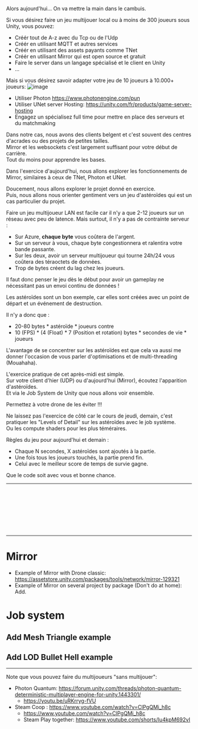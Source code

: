
Alors aujourd'hui... On va mettre la main dans le cambuis.

Si vous désirez faire un jeu multijouer local ou à moins de 300 joueurs sous Unity, vous pouvez:
- Créér tout de A-z avec du Tcp ou de l'Udp
- Créér en utilisant MQTT et autres services
- Créér en utilisant des assets payants comme TNet
- Créér en utilisant Mirror qui est open source et gratuit
- Faire le server dans un langage spécialisé et le client en Unity
- ...
  
Mais si vous désirez savoir adapter votre jeu de 10 joueurs à 10.000+ joueurs:
![image](https://github.com/EloiStree/2024_07_01_HelloUnityDroneSoccerMons/assets/20149493/d6e2162b-613d-4586-9f54-eeb802d0e288)
- Utiliser Photon https://www.photonengine.com/pun
- Utiliser UNet server Hosting: https://unity.com/fr/products/game-server-hosting  
- Engagez un spécialisez full time pour mettre en place des serveurs et du matchmaking  


Dans notre cas, nous avons des clients belgent et c'est souvent des centres d'acrades ou des projets de petites tailles.  
Mirror et les websockets c'est largement suffisant pour votre début de carrière.  
Tout du moins pour apprendre les bases.  

Dans l'exercice d'aujourd'hui, nous allons explorer les fonctionnements de Mirror, similaires à ceux de TNet, Photon et UNet.  

Doucement, nous allons explorer le projet donné en exercice.  
Puis, nous allons nous orienter gentiment vers un jeu d'astéroïdes qui est un cas particulier du projet.  

Faire un jeu multijoueur LAN est facile car il n'y a que 2-12 joueurs sur un réseau avec peu de latence.
Mais surtout, il n'y a pas de contrainte serveur :  
- Sur Azure, **chaque byte** vous coûtera de l'argent.
- Sur un serveur à vous, chaque byte congestionnera et ralentira votre bande passante.
- Sur les deux, avoir un serveur multijoueur qui tourne 24h/24 vous coûtera des téraoctets de données.
- Trop de bytes créent du lag chez les joueurs.

Il faut donc penser le jeu dès le début pour avoir un gameplay ne nécessitant pas un envoi continu de données !

Les astéroïdes sont un bon exemple, car elles sont créées avec un point de départ et un événement de destruction.

Il n'y a donc que :
- 20-80 bytes * astéroïde * joueurs
contre
- 10 (FPS) * (4 (Float) * 7 (Position et rotation) bytes * secondes de vie * joueurs

L'avantage de se concentrer sur les astéroïdes est que cela va aussi me donner l'occasion de vous parler d'optimisations et de multi-threading (Mouahaha).  

L'exercice pratique de cet après-midi est simple.  
Sur votre client d'hier (UDP) ou d'aujourd'hui (Mirror), écoutez l'apparition d'astéroïdes.  
Et via le Job System de Unity que nous allons voir ensemble.  

Permettez à votre drone de les éviter !!!  

Ne laissez pas l'exercice de côté car le cours de jeudi, demain, c'est pratiquer les "Levels of Detail" sur les astéroïdes avec le job système.  
Ou les compute shaders pour les plus téméraires.  

Règles du jeu pour aujourd'hui et demain :  
- Chaque N secondes, X astéroïdes sont ajoutés à la partie.  
- Une fois tous les joueurs touchés, la partie prend fin.  
- Celui avec le meilleur score de temps de survie gagne.  
  
Que le code soit avec vous et bonne chance.  


--------------------------

```









```
--------------------------

# Mirror

- Example of Mirror with Drone classic: https://assetstore.unity.com/packages/tools/network/mirror-129321
- Example of Mirror on several project by package (Don't do at home): Add. 


# Job system

## Add Mesh Triangle example

## Add LOD Bullet Hell example


-----------------

Note que vous pouvez faire du multijoueurs "sans multijouer":
- Photon Quantum: https://forum.unity.com/threads/photon-quantum-deterministic-multiplayer-engine-for-unity.1443301/
  - https://youtu.be/uRKrryg-fVU 
- Steam Coop : https://www.youtube.com/watch?v=ClPgQMi_h8c
  - https://www.youtube.com/watch?v=ClPgQMi_h8c
  - Steam Play together: https://www.youtube.com/shorts/Iu4kpM692vI  

